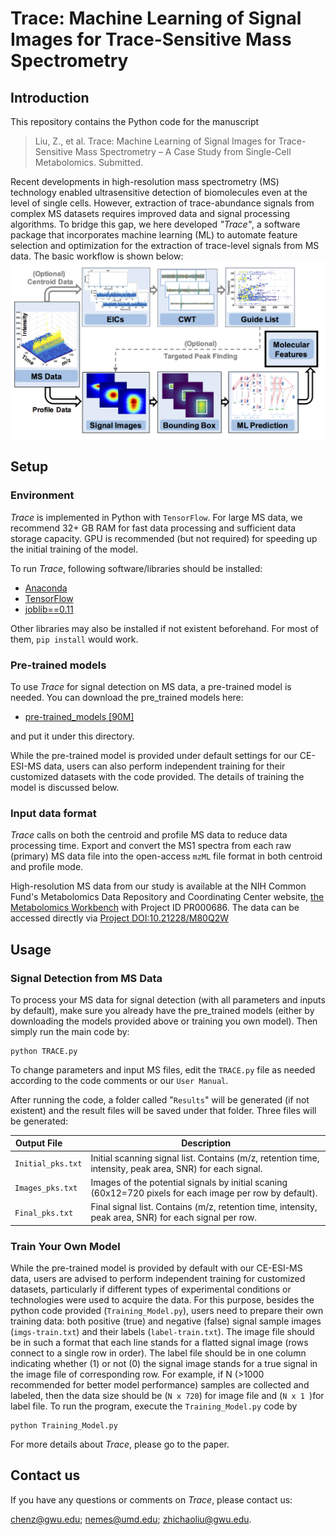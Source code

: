 # Trace: Machine Learning of Signal Images for Trace-Sensitive Mass Spectrometry

## Introduction

This repository contains the Python code for the manuscript
> Liu, Z., et al. Trace: Machine Learning of Signal Images for Trace-Sensitive Mass Spectrometry – A Case Study from Single-Cell Metabolomics. Submitted.


Recent developments in high-resolution mass spectrometry (MS) technology enabled ultrasensitive detection of biomolecules even at the level of single cells. However, extraction of trace-abundance signals from complex MS datasets requires improved data and signal processing algorithms. To bridge this gap, we here developed *"Trace"*, a software package that incorporates machine learning (ML) to automate feature selection and optimization for the extraction of trace-level signals from MS data. The basic workflow is shown below:
![](doc/workflow.png)


## Setup

### Environment
*Trace* is implemented in Python with `TensorFlow`. For large MS data, we recommend 32+ GB RAM for fast data processing and sufficient data storage capacity. GPU is recommended (but not required) for speeding up the initial training of the model.

To run *Trace*, following software/libraries should be installed:

- [Anaconda](https://www.anaconda.com/)
- [TensorFlow](https://www.tensorflow.org/)
- [joblib==0.11](https://pypi.org/project/joblib/)

Other libraries may also be installed if not existent beforehand. For most of them, `pip install` would work. 

### Pre-trained models
To use *Trace* for signal detection on MS data, a pre-trained model is needed. You can download the pre_trained models here: 
 
 - [pre-trained_models [90M]](https://drive.google.com/file/d/1Fc6XwA3wLIaa-3n-syBOAu-tiB_vbQRT/view?usp=sharing) 

and put it under this directory.

While the pre-trained model is provided under default settings for our CE-ESI-MS data, users can also perform independent training for their customized datasets with the code provided. The details of training the model is discussed below.

### Input data format
*Trace* calls on both the centroid and profile MS data to reduce data processing time. Export and convert the MS1 spectra from each raw (primary) MS data file into the open-access `mzML` file format in both centroid and profile mode. 

High-resolution MS data from our study is available at the NIH Common Fund's Metabolomics Data Repository and Coordinating Center website, [the Metabolomics Workbench](http://www.metabolomicsworkbench.org) with Project ID PR000686. The data can be accessed directly via [Project DOI:10.21228/M80Q2W](http://www.metabolomicsworkbench.org/data/DRCCMetadata.php?Mode=Project&ProjectID=PR000686)

## Usage
### Signal Detection from MS Data 
To process your MS data for signal detection (with all parameters and inputs by default), make sure you already have the pre_trained models (either by downloading the models provided above or training you own model). Then simply run the main code by:

```
python TRACE.py
```
To change parameters and input MS files, edit the `TRACE.py` file as needed according to the code comments or our `User Manual`.

After running the code, a folder called "`Results`" will be generated (if not existent) and the result files will be saved under that folder. Three files will be generated:


| Output File &nbsp; &nbsp; &nbsp; &nbsp;  | Description |
| ---- | --- |
| `Initial_pks.txt` | Initial scanning signal list. Contains (m/z, retention time, intensity, peak area, SNR) for each signal. |
| `Images_pks.txt` | Images of the potential signals by initial scaning (60x12=720 pixels for each image per row by default). |
| `Final_pks.txt` | Final signal list. Contains (m/z, retention time, intensity, peak area, SNR) for each signal per row. |

### Train Your Own Model 
While the pre-trained model is provided by default with our CE-ESI-MS data, users are advised to perform independent training for customized datasets, particularly if different types of experimental conditions or technologies were used to acquire the data. For this purpose, besides the python code provided (`Training_Model.py`), users need to prepare their own training data: both positive (true) and negative (false) signal sample images (`imgs-train.txt`) and their labels (`label-train.txt`). The image file should be in such a format that each line stands for a flatted signal image (rows connect to a single row in order). The label file should be in one column indicating whether (1) or not (0) the signal image stands for a true signal in the image file of corresponding row. For example, if N (>1000 recommended for better model performance) samples are collected and labeled, then the data size should be (`N x 720`) for image file and (`N x 1 `)for label file. To run the program, execute the `Training_Model.py` code by 

```
python Training_Model.py
```  
For more details about *Trace*, please go to the paper.

## Contact us
If you have any questions or comments on *Trace*, please contact us: 

<chenz@gwu.edu>; <nemes@umd.edu>; <zhichaoliu@gwu.edu>.

